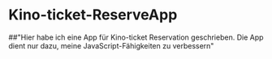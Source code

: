 # Kino-ticket-ReserveApp

##"Hier habe ich eine App für Kino-ticket Reservation geschrieben. Die App dient nur dazu, meine JavaScript-Fähigkeiten zu verbessern"
